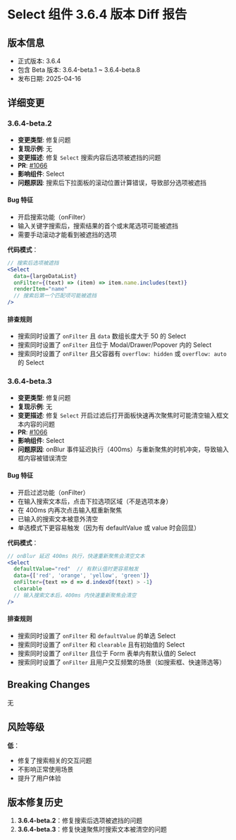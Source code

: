 # Select 组件 3.6.4 版本 Diff 报告

## 版本信息
- 正式版本: 3.6.4
- 包含 Beta 版本: 3.6.4-beta.1 ~ 3.6.4-beta.8
- 发布日期: 2025-04-16

## 详细变更

### 3.6.4-beta.2
- **变更类型**: 修复问题
- **复现示例**: 无
- **变更描述**: 修复 `Select` 搜索内容后选项被遮挡的问题
- **PR**: [#1066](https://github.com/sheinsight/shineout-next/pull/1066)
- **影响组件**: Select
- **问题原因**: 搜索后下拉面板的滚动位置计算错误，导致部分选项被遮挡

#### Bug 特征
- 开启搜索功能（onFilter）
- 输入关键字搜索后，搜索结果的首个或末尾选项可能被遮挡
- 需要手动滚动才能看到被遮挡的选项

**代码模式**：
```jsx
// 搜索后选项被遮挡
<Select
  data={largeDataList}
  onFilter={(text) => (item) => item.name.includes(text)}
  renderItem="name"
  // 搜索后第一个匹配项可能被遮挡
/>
```

#### 排查规则
- 搜索同时设置了 `onFilter` 且 `data` 数组长度大于 50 的 Select
- 搜索同时设置了 `onFilter` 且位于 Modal/Drawer/Popover 内的 Select
- 搜索同时设置了 `onFilter` 且父容器有 `overflow: hidden` 或 `overflow: auto` 的 Select

### 3.6.4-beta.3
- **变更类型**: 修复问题
- **复现示例**: 无
- **变更描述**: 修复 `Select` 开启过滤后打开面板快速再次聚焦时可能清空输入框文本内容的问题
- **PR**: [#1066](https://github.com/sheinsight/shineout-next/pull/1066)
- **影响组件**: Select
- **问题原因**: onBlur 事件延迟执行（400ms）与重新聚焦的时机冲突，导致输入框内容被错误清空

#### Bug 特征
- 开启过滤功能（onFilter）
- 在输入搜索文本后，点击下拉选项区域（不是选项本身）
- 在 400ms 内再次点击输入框重新聚焦
- 已输入的搜索文本被意外清空
- 单选模式下更容易触发（因为有 defaultValue 或 value 时会回显）

**代码模式**：
```jsx
// onBlur 延迟 400ms 执行，快速重新聚焦会清空文本
<Select
  defaultValue="red"  // 有默认值时更容易触发
  data={['red', 'orange', 'yellow', 'green']}
  onFilter={text => d => d.indexOf(text) > -1}
  clearable
  // 输入搜索文本后，400ms 内快速重新聚焦会清空
/>
```

#### 排查规则
- 搜索同时设置了 `onFilter` 和 `defaultValue` 的单选 Select
- 搜索同时设置了 `onFilter` 和 `clearable` 且有初始值的 Select
- 搜索同时设置了 `onFilter` 且位于 Form 表单内有默认值的 Select
- 搜索同时设置了 `onFilter` 且用户交互频繁的场景（如搜索框、快速筛选等）

## Breaking Changes

无

## 风险等级

**低**：
- 修复了搜索相关的交互问题
- 不影响正常使用场景
- 提升了用户体验

## 版本修复历史

1. **3.6.4-beta.2**：修复搜索后选项被遮挡的问题
2. **3.6.4-beta.3**：修复快速聚焦时搜索文本被清空的问题